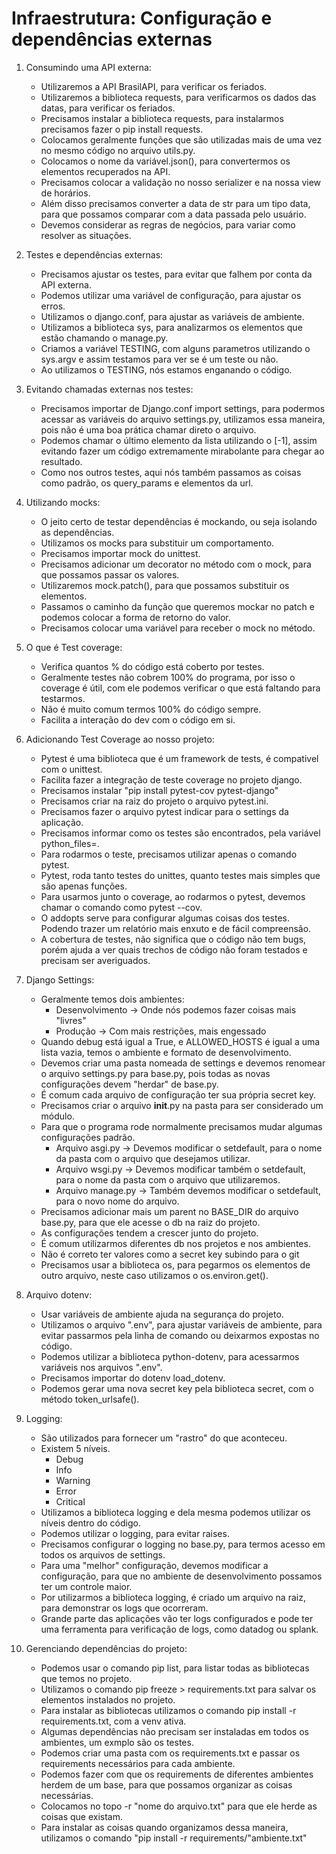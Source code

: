 # Infraestrutura: Configuração e dependências externas

1. Consumindo uma API externa:
    * Utilizaremos a API BrasilAPI, para verificar os feriados.
    * Utilizaremos a biblioteca requests, para verificarmos os dados das datas, para verificar os feriados.
    * Precisamos instalar a biblioteca requests, para instalarmos precisamos fazer o pip install requests.
    * Colocamos geralmente funções que são utilizadas mais de uma vez no mesmo código no arquivo utils.py.
    * Colocamos o nome da variável.json(), para convertermos os elementos recuperados na API.
    * Precisamos colocar a validação no nosso serializer e na nossa view de horários.
    * Além disso precisamos converter a data de str para um tipo data, para que possamos comparar com a data passada pelo usuário.
    * Devemos considerar as regras de negócios, para variar como resolver as situações.

2. Testes e dependências externas:
    * Precisamos ajustar os testes, para evitar que falhem por conta da API externa.
    * Podemos utilizar uma variável de configuração, para ajustar os erros.
    * Utilizamos o django.conf, para ajustar as variáveis de ambiente.
    * Utilizamos a biblioteca sys, para analizarmos os elementos que estão chamando o manage.py.
    * Criamos a variável TESTING, com alguns parametros utilizando o sys.argv e assim testamos para ver se é um teste ou não.
    * Ao utilizamos o TESTING, nós estamos enganando o código.

3. Evitando chamadas externas nos testes:
    * Precisamos importar de Django.conf import settings, para podermos acessar as variáveis do arquivo settings.py, utilizamos essa maneira, pois não é uma boa prática chamar direto o arquivo.
    * Podemos chamar o último elemento da lista utilizando o [-1], assim evitando fazer um código extremamente mirabolante para chegar ao resultado.
    * Como nos outros testes, aqui nós também passamos as coisas como padrão, os query_params e elementos da url.

4. Utilizando mocks:
    * O jeito certo de testar dependências é mockando, ou seja isolando as dependências.
    * Utilizamos os mocks para substituir um comportamento.
    * Precisamos importar mock do unittest.
    * Precisamos adicionar um decorator no método com o mock, para que possamos passar os valores.
    * Utilizaremos mock.patch(), para que possamos substituir os elementos.
    * Passamos o caminho da função que queremos mockar no patch e podemos colocar a forma de retorno do valor.
    * Precisamos colocar uma variável para receber o mock no método.

5. O que é Test coverage:
    * Verifica quantos % do código está coberto por testes.
    * Geralmente testes não cobrem 100% do programa, por isso o coverage é útil, com ele podemos verificar o que está faltando para testarmos.
    * Não é muito comum termos 100% do código sempre.
    * Facilita a interação do dev com o código em si.

6. Adicionando Test Coverage ao nosso projeto:
    * Pytest é uma biblioteca que é um framework de tests, é compativel com o unittest.
    * Facilita fazer a integração de teste coverage no projeto django.
    * Precisamos instalar "pip install pytest-cov pytest-django"
    * Precisamos criar na raiz do projeto o arquivo pytest.ini.
    * Precisamos fazer o arquivo pytest indicar para o settings da aplicação.
    * Precisamos informar como os testes são encontrados, pela variável python_files=.
    * Para rodarmos o teste, precisamos utilizar apenas o comando pytest.
    * Pytest, roda tanto testes do unittes, quanto testes mais simples que são apenas funções.
    * Para usarmos junto o coverage, ao rodarmos o pytest, devemos chamar o comando como pytest --cov.
    * O addopts serve para configurar algumas coisas dos testes. Podendo trazer um relatório mais enxuto e de fácil compreensão.
    * A cobertura de testes, não significa que o código não tem bugs, porém ajuda a ver quais trechos de código não foram testados e precisam ser averiguados.

7. Django Settings:
    * Geralmente temos dois ambientes:
        * Desenvolvimento -> Onde nós podemos fazer coisas mais "livres"
        * Produção -> Com mais restrições, mais engessado 
    * Quando debug está igual a True, e ALLOWED_HOSTS é igual a uma lista vazia, temos o ambiente e formato de desenvolvimento.
    * Devemos criar uma pasta nomeada de settings e devemos renomear o arquivo settings.py para base.py, pois todas as novas configurações devem "herdar" de base.py.
    * É comum cada arquivo de configuração ter sua própria secret key.
    * Precisamos criar o arquivo __init__.py na pasta para ser considerado um módulo.
    * Para que o programa rode normalmente precisamos mudar algumas configurações padrão.
        * Arquivo asgi.py -> Devemos modificar o setdefault, para o nome da pasta com o arquivo que desejamos utilizar.
        * Arquivo wsgi.py -> Devemos modificar também o setdefault, para o nome da pasta com o arquivo que utilizaremos.
        * Arquivo manage.py -> Também devemos modificar o setdefault, para o novo nome do arquivo.
    * Precisamos adicionar mais um parent no BASE_DIR do arquivo base.py, para que ele acesse o db na raiz do projeto.
    * As configurações tendem a crescer junto do projeto.
    * É comum utilizarmos diferentes db nos projetos e nos ambientes.
    * Não é correto ter valores como a secret key subindo para o git
    * Precisamos usar a biblioteca os, para pegarmos os elementos de outro arquivo, neste caso utilizamos o os.environ.get().

8. Arquivo dotenv:
    * Usar variáveis de ambiente ajuda na segurança do projeto.
    * Utilizamos o arquivo ".env", para ajustar variáveis de ambiente, para evitar passarmos pela linha de comando ou deixarmos expostas no código.
    * Podemos utilizar a biblioteca python-dotenv, para acessarmos variáveis nos arquivos ".env".
    * Precisamos importar do dotenv load_dotenv.
    * Podemos gerar uma nova secret key pela biblioteca secret, com o método token_urlsafe().

9. Logging:
    * São utilizados para fornecer um "rastro" do que aconteceu.
    * Existem 5 níveis.
        * Debug
        * Info
        * Warning
        * Error
        * Critical
    * Utilizamos a biblioteca logging e dela mesma podemos utilizar os níveis dentro do código.
    * Podemos utilizar o logging, para evitar raises.
    * Precisamos configurar o logging no base.py, para termos acesso em todos os arquivos de settings.
    * Para uma "melhor" configuração, devemos modificar a configuração, para que no ambiente de desenvolvimento possamos ter um controle maior.
    * Por utilizarmos a biblioteca logging, é criado um arquivo na raiz, para demonstrar os logs que ocorreram.
    * Grande parte das aplicações vão ter logs configurados e pode ter uma ferramenta para verificação de logs, como datadog ou splank.

10. Gerenciando dependências do projeto:
    * Podemos usar o comando pip list, para listar todas as bibliotecas que temos no projeto.
    * Utilizamos o comando pip freeze > requirements.txt para salvar os elementos instalados no projeto.
    * Para instalar as bibliotecas utilizamos o comando pip install -r requirements.txt, com a venv ativa.
    * Algumas dependências não precisam ser instaladas em todos os ambientes, um exmplo são os testes.
    * Podemos criar uma pasta com os requirements.txt e passar os requirements necessários para cada ambiente.
    * Podemos fazer com que os requirements de diferentes ambientes herdem de um base, para que possamos organizar as coisas necessárias.
    * Colocamos no topo -r "nome do arquivo.txt" para que ele herde as coisas que existam.
    * Para instalar as coisas quando organizamos dessa maneira, utilizamos o comando "pip install -r requirements/"ambiente.txt"
    